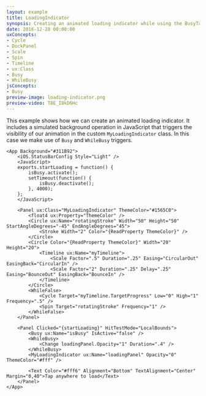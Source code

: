```yaml
---
layout: example
title: LoadingIndicator
synopsis: Creating an animated loading indicator while using the BusyTask API.
date: 2016-12-28 00:00:00
uxConcepts:
- Cycle
- DockPanel
- Scale
- Spin
- Timeline
- ux:Class
- Busy
- WhileBusy
jsConcepts:
- Busy
preview-image: loading-indicator.png
preview-video: T8E_I8kD6Hc
---
```

This example shows how we can create an animated loading indicator. It includes a simulated background operation in JavaScript that triggers the visibility of our animation in the custom `MyLoadingIndicator` class. In this case we make use of `Busy` and `WhileBusy` triggers.

```
<App Background="#311B92">
	<iOS.StatusBarConfig Style="Light" />
	<JavaScript>
	exports.startLoading = function() {
		isBusy.activate();
		setTimeout(function() {
			isBusy.deactivate();
		}, 4000);
	};
	</JavaScript>

	<Panel ux:Class="MyLoadingIndicator" ThemeColor="#1565C0">
		<float4 ux:Property="ThemeColor" />
		<Circle ux:Name="rotatingStroke" Width="50" Height="50" StartAngleDegrees="-45" EndAngleDegrees="45">
			<Stroke Width="2" Color="{ReadProperty ThemeColor}" />
		</Circle>
		<Circle Color="{ReadProperty ThemeColor}" Width="20" Height="20">
			<Timeline ux:Name="myTimeline">
				<Scale Factor=".5" Duration=".25" Easing="CircularOut" EasingBack="CircularIn" />
				<Scale Factor="2" Duration=".25" Delay=".25" Easing="BounceOut" EasingBack="BounceIn" />
			</Timeline>
		</Circle>
		<WhileFalse>
			<Cycle Target="myTimeline.TargetProgress" Low="0" High="1" Frequency=".5" />
			<Spin Target="rotatingStroke" Frequency="1" />
		</WhileFalse>
	</Panel>

	<Panel Clicked="{startLoading}" HitTestMode="LocalBounds">
		<Busy ux:Name="isBusy" IsActive="false" />
		<WhileBusy>
			<Change loadingPanel.Opacity="1" Duration=".4" />
		</WhileBusy>
		<MyLoadingIndicator ux:Name="loadingPanel" Opacity="0" ThemeColor="#fff" />
		
		<Text Color="#fff6" Alignment="Bottom" TextAlignment="Center" Margin="0,40">Tap anywhere to load</Text>
	</Panel>
</App>
```
